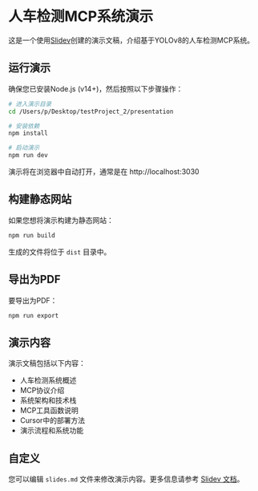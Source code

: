 

# 人车检测MCP系统演示



这是一个使用[Slidev](https://sli.dev/)创建的演示文稿，介绍基于YOLOv8的人车检测MCP系统。

## 运行演示

确保您已安装Node.js (v14+)，然后按照以下步骤操作：

```bash
# 进入演示目录
cd /Users/p/Desktop/testProject_2/presentation

# 安装依赖
npm install

# 启动演示
npm run dev
```

演示将在浏览器中自动打开，通常是在 http://localhost:3030

## 构建静态网站

如果您想将演示构建为静态网站：

```bash
npm run build
```

生成的文件将位于 `dist` 目录中。

## 导出为PDF

要导出为PDF：

```bash
npm run export
```

## 演示内容

演示文稿包括以下内容：

- 人车检测系统概述
- MCP协议介绍
- 系统架构和技术栈
- MCP工具函数说明
- Cursor中的部署方法
- 演示流程和系统功能

## 自定义

您可以编辑 `slides.md` 文件来修改演示内容。更多信息请参考 [Slidev 文档](https://sli.dev/)。 